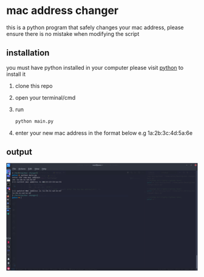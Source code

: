 # mac address changer

this is a python program that safely changes your mac address, please ensure there is no mistake when modifying the script

## installation

you must have python installed in your computer
please visit [python](https://python.org) to install it

1. clone this repo
2. open your terminal/cmd
3. run

    ``` bash
    python main.py
    ```

4. enter your new mac address in the format below
    e.g 1a:2b:3c:4d:5a:6e

## output

![Test Image](Screenshot_2020-10-14_02-49-31.png)
